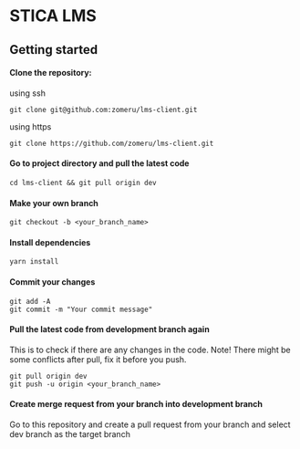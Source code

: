# STICA LMS

## Getting started

#### Clone the repository:

using ssh

```
git clone git@github.com:zomeru/lms-client.git
```

using https

```
git clone https://github.com/zomeru/lms-client.git
```

#### Go to project directory and pull the latest code

```
cd lms-client && git pull origin dev
```

#### Make your own branch

```
git checkout -b <your_branch_name>
```

#### Install dependencies

```
yarn install
```

#### Commit your changes

```
git add -A
git commit -m "Your commit message"
```

#### Pull the latest code from development branch again

This is to check if there are any changes in the code.
Note! There might be some conflicts after pull, fix it before you push.

```
git pull origin dev
git push -u origin <your_branch_name>
```

#### Create merge request from your branch into development branch

Go to this repository and create a pull request from your branch and select dev branch as the target branch
